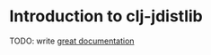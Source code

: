 # Introduction to clj-jdistlib

TODO: write [great documentation](http://jacobian.org/writing/what-to-write/)
